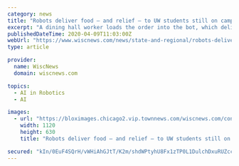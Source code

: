 ```yaml
---
category: news
title: "Robots deliver food — and relief — to UW students still on campus during COVID-19 pandemic"
excerpt: "A dining hall worker loads the order into the bot, which delivers it to the front entrance of the requested campus building by relying on artificial intelligence ... I'm a Starship robot trying to do my job,\" the bot chirps. If a person does not oblige, the robot may become hostile and start sounding alarms, Testory said."
publishedDateTime: 2020-04-09T11:03:00Z
webUrl: "https://www.wiscnews.com/news/state-and-regional/robots-deliver-food-and-relief-to-uw-students-still-on-campus-during-covid-19-pandemic/article_1687e715-9003-58b8-976d-b5c5ecd9e071.html"
type: article

provider:
  name: WiscNews
  domain: wiscnews.com

topics:
  - AI in Robotics
  - AI

images:
  - url: "https://bloximages.chicago2.vip.townnews.com/wiscnews.com/content/tncms/assets/v3/editorial/1/b9/1b9f32d1-8381-5ab4-b389-e6ffce7d31f8/5e8e2a316e3c6.image.jpg?crop=1739%2C978%2C0%2C106&resize=1120%2C630&order=crop%2Cresize"
    width: 1120
    height: 630
    title: "Robots deliver food — and relief — to UW students still on campus during COVID-19 pandemic"

secured: "kIn/0EuF4SQrH/vWHiAhGJtT/K2m/shdWPtyhU8Fx1zTP0L1DulchDxuRUZccH7Iv9V6Mn5FE2HUfTKVOMYeKwn1EQB1GkXAqFVIrD+WBsbZU59EVGNTPazYgU3lHFLFoyzdGIJ7A9PrCB10xLKNbcW7UaPmYe3BS8o3Uv8zBNtuPQnUILoliWaPnvgvE/QJAeJ/75ZtlB3RpGjYipQL3Q5F08cIbcSFcAzt8IARaxP6hAdQwyXAZ+oJULZel1ghAJ83d6VzAwmuMRzkuPQS9PAOptpKvf/+3b5yO2hTtbqLJmCuck9Uuy0bluXz9R1h;/2stAa8bzvoTVBOwbObjgQ=="
---
```


